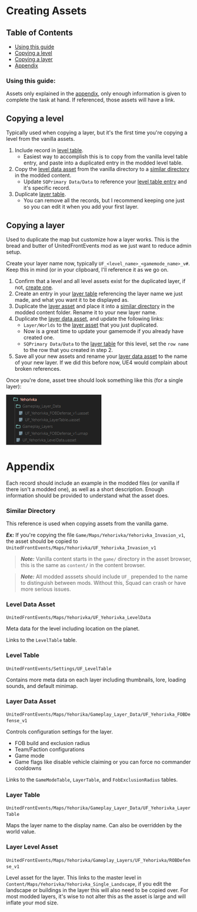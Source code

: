 # Creating Assets

## Table of Contents

- [Using this guide](#using-this-guide)
- [Copying a level](#copying-a-level)
- [Copying a layer](#copying-a-layer)
- [Appendix](#appendix)

### Using this guide:

Assets only explained in the [appendix](#appendix), only enough information is given to complete the task at hand. If referenced, those assets will have a link.

## Copying a level

Typically used when copying a layer, but it's the first time you're copying a level from the vanilla assets.

1. Include record in [level table](#level-table).
   - Easiest way to accomplish this is to copy from the vanilla level table entry, and paste into a duplicated entry in the modded level table.
2. Copy the [level data asset](#level-data-asset) from the vanilla directory to a [similar directory](#similar-directory) in the modded content.
   - Update `SQPrimary Data/Data` to reference your [level table entry](#level-table) and it's specific record.
2. Duplicate [layer table](#layer-table).
   - You can remove all the records, but I recommend keeping one just so you can edit it when you add your first layer.


## Copying a layer

Used to duplicate the map but customize how a layer works. This is the bread and butter of UnitedFrontEvents mod as we just want to reduce admin setup.

Create your layer name now, typically `UF_<level_name>_<gamemode_name>_v#`. Keep this in mind (or in your clipboard, I'll reference it as we go on.

1. Confirm that a level and all level assets exist for the duplicated layer, if not, [create one](#copying-a-layer).
1. Create an entry in your [layer table](#layer-table) referencing the layer name we just made, and what you want it to be displayed as.
2. Duplicate the [layer asset](#layer-level-asset) and place it into a [similar directory](#similar-directory) in the modded content folder. Rename it to your new layer name.
3. Duplicate the [layer data asset](#layer-data-asset), and update the following links:
   - `Layer/Worlds` to the [layer asset](#layer-level-asset) that you just duplicated.
	- Now is a great time to update your gamemode if you already have created one.
	- `SQPrimary Data/Data` to the [layer table](#layer-table) for this level, set the `row name` to the row that you created in step 2.
4. Save all your new assets and rename your [layer data asset](#layer-data-asset) to the name of your new layer. If we did this before now, UE4 would complain about broken references.

Once you're done, asset tree should look something like this (for a single layer):

![Example asset tree with a single modded layer](img/FOBDefenseAssetTree.png)

# Appendix

Each record should include an example in the modded files (or vanilla if there isn't a modded one), as well as a short description. Enough information should be provided to understand what the asset does.

### Similar Directory

This reference is used when copying assets from the vanilla game.

***Ex:*** If you're copying the file `Game/Maps/Yehorivka/Yehorivka_Invasion_v1`, the asset should be copied to `UnitedFrontEvents/Maps/Yehorivka/UF_Yehorivka_Invasion_v1`

> ***Note:*** Vanilla content starts in the `game/` directory in the asset browser, this is the same as `content/` in the content browser.

> ***Note:*** All modded asssets should include `UF_` prepended to the name to distinguish between mods. Without this, Squad can crash or have more serious issues.

### Level Data Asset
`UnitedFrontEvents/Maps/Yehorivka/UF_Yehorivka_LevelData`

Meta data for the level including location on the planet.

Links to the `LevelTable` table.

### Level Table
`UnitedFrontEvents/Settings/UF_LevelTable`

Contains more meta data on each layer including thumbnails, lore, loading sounds, and default minimap.

### Layer Data Asset
`UnitedFrontEvents/Maps/Yehorika/Gameplay_Layer_Data/UF_Yehorivka_FOBDefense_v1`

Controls configuration settings for the layer.

- FOB build and exclusion radius
- Team/Faction configurations
- Game mode
- Game flags like disable vehicle claiming or you can force no commander cooldowns

Links to the `GameModeTable`, `LayerTable`, and `FobExclusionRadius` tables.

### Layer Table
`UnitedFrontEvents/Maps/Yehorika/Gameplay_Layer_Data/UF_Yehorivka_LayerTable`

Maps the layer name to the display name. Can also be overridden by the world value.

### Layer Level Asset
`UnitedFrontEvents/Maps/Yehorivka/Gameplay_Layers/UF_Yehorivka/ROBDefense_v1`

Level asset for the layer. This links to the master level in `Content/Maps/Yehorivka/Yehorivka_Single_Landscape`, if you edit the landscape or buildings in the layer this will also need to be copied over. For most modded layers, it's wise to not alter this as the asset is large and will inflate your mod size.